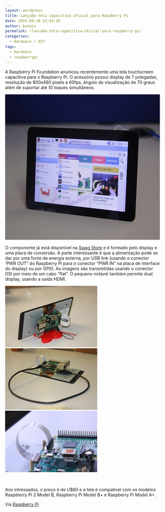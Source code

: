 ```yaml
---
layout: wordpress
title: Lançada tela capacitiva oficial para Raspberry Pi
date: 2015-09-10 22:44:20
author: buteco
permalink: /lancada-tela-capacitiva-oficial-para-raspberry-pi/
categories:
  - Hardware / DIY
tags:
  - hardware
  - raspberrypi
---
```


A Raspberry Pi Foundation anunicou recentemente uma tela touchscreen capacitiva para o Raspberry Pi. O acessório possui display de 7 polegadas, resolução de 800x480 pixels a 60fps, ângulo de visualização de 70 graus além de suportar até 10 toques simultâneos.
<p style="text-align: center;"><a href="/assets/wp-content/uploads/2015/09/art-rasp1.jpg"><img class="alignnone wp-image-3319 size-large" src="/assets/wp-content/uploads/2015/09/art-rasp1-1024x747.jpg" alt="art rasp1" width="648" height="473" /></a></p>
<!--more-->

O componente já está disponível na <a href="http://swag.raspberrypi.org/products/raspberry-pi-7-inch-touchscreen-display">Swag Store</a> e é formado pelo display e uma placa de conversão. A parte interessante é que a alimentação pode se dar por uma fonte de energia externa, por USB link (usando o conector ‘PWR OUT” do Raspberry Pi para o conector “PWR IN” na placa de interface do display) ou por GPIO. As imagens são transmitidas usando o conector DSI por meio de um cabo “flat”. O pequeno notável também permite dual display, usando a saída HDMI.

<a href="/assets/wp-content/uploads/2015/09/1.jpg"><img class="alignnone size-medium wp-image-3323" src="/assets/wp-content/uploads/2015/09/1-300x200.jpg" alt="1" width="300" height="200" /></a> <a href="/assets/wp-content/uploads/2015/09/3.jpg"><img class="alignnone size-medium wp-image-3326" src="/assets/wp-content/uploads/2015/09/3-300x200.jpg" alt="3" width="300" height="200" /></a> <a href="/assets/wp-content/uploads/2015/09/2.jpg"><img class="alignnone size-medium wp-image-3324" src="/assets/wp-content/uploads/2015/09/2-300x200.jpg" alt="2" width="300" height="200" /></a>

&nbsp;

Aos intressados, o preço é de U$60 e a tela é compatível com os modelos Raspiberry Pi 2 Model B, Raspberry Pi Model B+ e Raspberry Pi Model A+.

Via <a href="https://www.raspberrypi.org/blog/the-eagerly-awaited-raspberry-pi-display/" target="_blank">Raspberry Pi </a>
